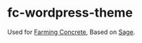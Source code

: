 # fc-wordpress-theme

Used for [Farming Concrete](http://farmingconcrete.org), Based on 
[Sage](https://roots.io/sage/).

